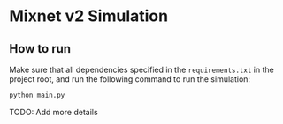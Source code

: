 # Mixnet v2 Simulation

## How to run

Make sure that all dependencies specified in the `requirements.txt` in the project root, and run the following command to run the simulation:
```bash
python main.py
```

TODO: Add more details